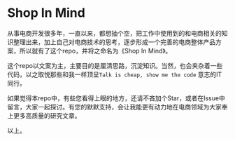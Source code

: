 # Shop In Mind

从事电商开发很多年，一直以来，都想抽个空，把工作中使用到的和电商相关的知识整理出来，加上自己对电商技术的思考，逐步形成一个完善的电商整体产品方案，所以就有了这个repo，并将之命名为《Shop In Mind》。

这个repo以文案为主，主要目的是厘清思路，沉淀知识。当然，也会夹杂着一些代码，以之取悦那些和我一样顶呈`Talk is cheap, show me the code` 意志的IT同行。

如果觉得本repo中，有些您看得上眼的地方，还请不吝加个Star，或者在Issue中留言，大家一起探讨。有您的默默支持，会让我能更有动力地在电商领域为大家奉上更多高质量的研究文章。

以上。